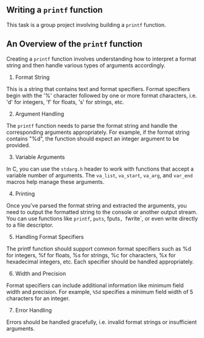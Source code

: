 ## Writing a `printf` function

This task is a group project involving building a `printf` function. 

## An Overview of the `printf` function

Creating a `printf` function involves understanding how to interpret a format string and then handle various types of arguments accordingly. 

1. Format String

This is a string that contains text and format specifiers. Format specifiers begin with the '%' character followed by one or more format characters, i.e. 'd' for integers, 'f' for floats, 's' for strings, etc. 

2. Argument Handling

The `printf` function needs to parse the format string and handle the corresponding arguments appropriately. For example, if the format string contains "%d", the function should expect an integer argument to be provided. 

3. Variable Arguments

In C, you can use the `stdarg.h` header to work with functions that accept a variable number of arguments. The `va_list`, `va_start`, `va_arg`, and `var_end` macros help manage these arguments.

4. Printing

Once you've parsed the format string and extracted the arguments, you need to output the formatted string to the console or another output stream. You can use functions like `printf`, `puts`, fputs`, `fwrite`, or even write directly to a file descriptor.

5. Handling Format Specifiers

The printf function should support common format specifiers such as %d for integers, %f for floats, %s for strings, %c for characters, %x for hexadecimal integers, etc. Each specifier should be handled appropriately.

6. Width and Precision

Format specifiers can include additional information like minimum field width and precision. For example, `%5d` specifies a minimum field width of 5 characters for an integer.

7. Error Handling

Errors should be handled gracefully, i.e. invalid format strings or insufficient arguments. 

